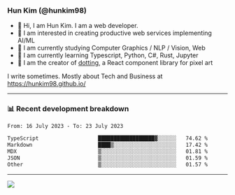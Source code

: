 ### Hun Kim (@hunkim98)

- 👋 Hi, I am Hun Kim. I am a web developer. 
- 🤔 I am interested in creating productive web services implementing AI/ML
- 🔭 I am currently studying Computer Graphics / NLP / Vision, Web 
- 🌱 I am currently learning Typescript, Python, C#, Rust, Jupyter
- 🎨 I am the creator of [dotting](hunkim98.github.io/dotting), a React component library for pixel art

I write sometimes. Mostly about Tech and Business at https://hunkim98.github.io/

---
### 📊 Recent development breakdown
<!--START_SECTION:waka-->

```txt
From: 16 July 2023 - To: 23 July 2023

TypeScript                   ██████████████████▓░░░░░░   74.62 %
Markdown                     ████▒░░░░░░░░░░░░░░░░░░░░   17.42 %
MDX                          ▒░░░░░░░░░░░░░░░░░░░░░░░░   01.81 %
JSON                         ▒░░░░░░░░░░░░░░░░░░░░░░░░   01.59 %
Other                        ▒░░░░░░░░░░░░░░░░░░░░░░░░   01.57 %
```

<!--END_SECTION:waka-->
---

<!-- <div align='center'> -->
  <img align="center" src="https://github-readme-stats.vercel.app/api?username=hunkim98&theme=dark&show_icons=true"/>
<!-- </div> -->
<!--
**hunkim98/hunkim98** is a ✨ _special_ ✨ repository because its `README.md` (this file) appears on your GitHub profile.

Here are some ideas to get you started:

- 🔭 I’m currently working on ...
- 🌱 I’m currently learning ...
- 👯 I’m looking to collaborate on ...
- 🤔 I’m looking for help with ...
- 💬 Ask me about ...
- 📫 How to reach me: ...
- 😄 Pronouns: ...
- ⚡ Fun fact: ...
-->
